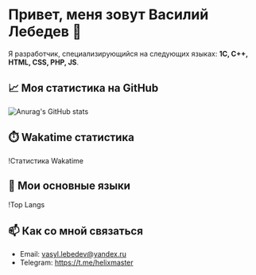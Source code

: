 # Привет, меня зовут Василий Лебедев 👋

Я разработчик, специализирующийся на следующих языках: **1С, C++, HTML, CSS, PHP, JS**.

## 📈 Моя статистика на GitHub

![Anurag's GitHub stats](https://github-readme-stats.vercel.app/api?username=v-lebedev&theme=cobalt&show_icons=true)

## ⏱️ Wakatime статистика

!Статистика Wakatime

## 🚀 Мои основные языки

!Top Langs

## 📫 Как со мной связаться

- Email: vasyl.lebedev@yandex.ru
- Telegram: https://t.me/helixmaster
